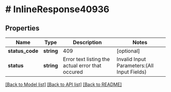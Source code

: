 # # InlineResponse40936

## Properties

Name | Type | Description | Notes
------------ | ------------- | ------------- | -------------
**status_code** | **string** | 409 | [optional]
**status** | **string** | Error text listing the actual error that occured | Invalid Input Parameters:(All Input Fields) | [optional]

[[Back to Model list]](../../README.md#models) [[Back to API list]](../../README.md#endpoints) [[Back to README]](../../README.md)
